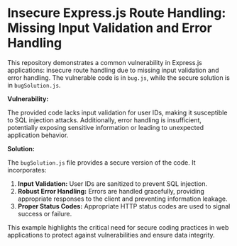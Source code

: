 # Insecure Express.js Route Handling: Missing Input Validation and Error Handling

This repository demonstrates a common vulnerability in Express.js applications: insecure route handling due to missing input validation and error handling. The vulnerable code is in `bug.js`, while the secure solution is in `bugSolution.js`.

**Vulnerability:**

The provided code lacks input validation for user IDs, making it susceptible to SQL injection attacks.  Additionally, error handling is insufficient, potentially exposing sensitive information or leading to unexpected application behavior.

**Solution:**

The `bugSolution.js` file provides a secure version of the code. It incorporates:

1. **Input Validation:** User IDs are sanitized to prevent SQL injection.
2. **Robust Error Handling:** Errors are handled gracefully, providing appropriate responses to the client and preventing information leakage.
3. **Proper Status Codes:** Appropriate HTTP status codes are used to signal success or failure.

This example highlights the critical need for secure coding practices in web applications to protect against vulnerabilities and ensure data integrity.